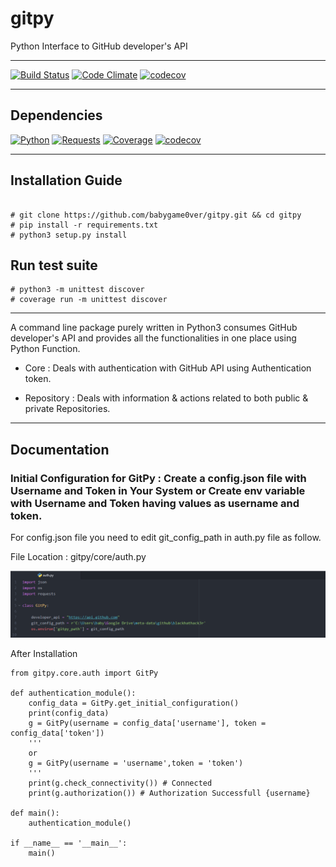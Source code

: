 
# gitpy

Python Interface to GitHub developer's API

---

[![Build Status](https://travis-ci.org/babygame0ver/gitpy.svg?branch=master&style=flat-square)](https://travis-ci.org/babygame0ver/gitpy)
[![Code Climate](https://codeclimate.com/github/babygame0ver/gitpy.png?style=flat-square)](https://codeclimate.com/github/babygame0ver/gitpy)
[![codecov](https://codecov.io/gh/babygame0ver/gitpy/branch/master/graph/badge.svg)](https://codecov.io/gh/babygame0ver/gitpy)

---

## Dependencies

[![Python](https://img.shields.io/badge/python-3.7.4-blue.svg?style=flat-square)](https://www.python.org/downloads/release/python-374/)
[![Requests](https://img.shields.io/badge/requests-2.22.0-blue.svg?style=flat-square)](https://pypi.python.org/pypi/requests/)
[![Coverage](https://img.shields.io/badge/Coverage-4.5.4-blue.svg?style=flat-square)](https://pypi.org/project/coverage/)
[![codecov](https://img.shields.io/badge/codecov-4.5.4-blue.svg?style=flat-square)](https://pypi.org/project/codecov/)

---

## Installation Guide

```

# git clone https://github.com/babygame0ver/gitpy.git && cd gitpy
# pip install -r requirements.txt
# python3 setup.py install

```

## Run test suite

```
# python3 -m unittest discover
# coverage run -m unittest discover

```

---

A command line package purely written in Python3 consumes GitHub developer's API and provides all the functionalities in one place using Python Function.

* Core : Deals with authentication with GitHub API using Authentication token.

* Repository : Deals with information & actions related to both public & private Repositories.

---

## Documentation

### Initial Configuration for GitPy : Create a config.json file with Username and Token in Your System or Create env variable with Username and Token having values as username and token.

For config.json file you need to edit git_config_path in auth.py file as follow.

File Location : gitpy/core/auth.py

![alt text](tests/after_install/config_json.PNG)

After Installation

```
from gitpy.core.auth import GitPy

def authentication_module():
    config_data = GitPy.get_initial_configuration()
    print(config_data)
    g = GitPy(username = config_data['username'], token = config_data['token'])
    '''
    or
    g = GitPy(username = 'username',token = 'token')
    '''
    print(g.check_connectivity()) # Connected
    print(g.authorization()) # Authorization Successfull {username}

def main():
    authentication_module()

if __name__ == '__main__':
    main()

```
